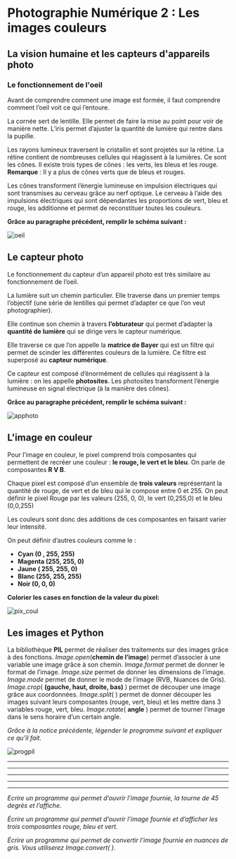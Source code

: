 # Photographie Numérique 2 : Les images couleurs

## La vision humaine et les capteurs d'appareils photo

### Le fonctionnement de l'oeil

Avant de comprendre comment une image est formée, il faut comprendre comment l’oeil voit ce qui l’entoure.

La cornée sert de lentille. Elle permet de faire la mise au point pour voir de manière nette.
L’iris permet d’ajuster la quantité de lumière qui rentre dans la pupille.

Les rayons lumineux traversent le cristallin et sont projetés sur la rétine.
La rétine contient de nombreuses cellules qui réagissent à la lumières. Ce sont les cônes.
Il existe trois types de cônes : les verts, les bleus et les rouge.
**Remarque** : Il y a plus de cônes verts que de bleus et rouges.

Les cônes transforment l’énergie lumineuse en impulsion électriques qui sont transmises au cerveau grâce au nerf optique. Le cerveau à l’aide des impulsions électriques qui sont dépendantes les proportions de vert, bleu et rouge, les additionne et permet de reconstituer toutes les couleurs.

**Grâce au paragraphe précédent, remplir le schéma suivant :**

![oeil](oeil.png)

## Le capteur photo

Le fonctionnement du capteur d’un appareil photo est très similaire au fonctionnement de l’oeil.

La lumière suit un chemin particulier. Elle traverse dans un premier temps l’objectif (une série de lentilles qui permet d’adapter ce que l’on veut photographier).

Elle continue son chemin à travers **l’obturateur** qui permet d’adapter la **quantité de lumière** qui se dirige vers le capteur numérique.

Elle traverse ce que l’on appelle la **matrice de Bayer** qui est un filtre qui permet de scinder les différentes couleurs de la lumière. Ce filtre est superposé au **capteur numérique**.

Ce capteur est composé d’énormément de cellules qui réagissent à la lumière : on les appelle **photosites**. Les photosites transforment l’énergie lumineuse en signal électrique (à la manière des cônes).

**Grâce au paragraphe précédent, remplir le schéma suivant :**

![apphoto](apphoto.png)

## L'image en couleur

Pour l’image en couleur, le pixel comprend trois composantes qui permettent de recréer une couleur : **le rouge, le vert et le bleu**. On parle de composantes **R V B**.

Chaque pixel est composé d’un ensemble de **trois valeurs** représentant la quantité de rouge, de vert et de bleu qui le compose entre 0 et 255.
On peut définir le pixel Rouge par les valeurs (255, 0, 0), le vert (0,255,0) et le bleu (0,0,255)

Les couleurs sont donc des additions de ces composantes en faisant varier leur intensité.

On peut définir d’autres couleurs comme le :

- **Cyan (0 , 255, 255)**
- **Magenta (255, 255, 0)**
- **Jaune ( 255, 255, 0)**
- **Blanc (255, 255, 255)**
- **Noir (0, 0, 0)**

**Colorier les cases en fonction de la valeur du pixel:**

![pix_coul](pix_to_couleur.png)

## Les images et Python

La bibliothèque **PIL** permet de réaliser des traitements sur des images grâce à des fonctions.
*Image.open*(**chemin de l’image**) permet d’associer à une variable une image grâce à son chemin.
*Image.format* permet de donner le format de l’image.
*Image.size* permet de donner les dimensions de l’image.
*Image.mode* permet de donner le mode de l’image (RVB, Nuances de Gris).
*Image.crop*( **(gauche, haut, droite, bas)** ) permet de découper une image grâce aux coordonnées.
*Image.split*(  ) permet de donner découper les images suivant leurs composantes (rouge, vert, bleu) et les mettre dans 3 variables rouge, vert, bleu.
*Image.rotate*( **angle** ) permet de tourner l’image dans le sens horaire d’un certain angle.

*Grâce à la notice précédente, légender le programme suivant et expliquer ce qu’il fait.*

![progpil](prog_pil.png)

_______________________________________________________________________________________
______________________________________________________________________________________________________________________________________________________________________________
_______________________________________________________________________________________
_______________________________________________________________________________________
_______________________________________________________________________________________

*Ecrire un programme qui permet d’ouvrir l’image fournie, la tourne de 45 degrés et l’affiche.*

*Écrire un programme qui permet d’ouvrir l’image fournie et d’afficher les trois composantes rouge, bleu et vert.*

*Écrire un programme qui permet de convertir l’image fournie en nuances de gris. Vous utiliserez Image.convert( ).*